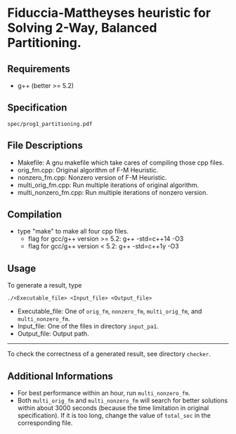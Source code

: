 # Fiduccia-Mattheyses heuristic for Solving 2-Way, Balanced Partitioning.  

## Requirements
- g++ (better >= 5.2)

## Specification
`spec/prog1_partitioning.pdf`

## File Descriptions
- Makefile: A gnu makefile which take cares of compiling those cpp files.
- orig_fm.cpp: Original algorithm of F-M Heuristic.
- nonzero_fm.cpp: Nonzero version of F-M Heuristic.
- multi_orig_fm.cpp: Run multiple iterations of original algorithm.
- multi_nonzero_fm.cpp: Run multiple iterations of nonzero version.

## Compilation
- type "make" to make all four cpp files.
  - flag for gcc/g++ version >= 5.2: g++ -std=c++14 -O3
  - flag for gcc/g++ version < 5.2: g++ -std=c++1y -O3

## Usage
To generate a result, type
```
./<Executable_file> <Input_file> <Output_file>
```
- Executable_file: One of `orig_fm`, `nonzero_fm`, `multi_orig_fm`, and `multi_nonzero_fm`.
- Input_file: One of the files in directory `input_pa1`.
- Output_file: Output path.

---

To check the correctness of a generated result, see directory `checker`.

## Additional Informations
- For best performance within an hour, run `multi_nonzero_fm`.
- Both `multi_orig_fm` and `multi_nonzero_fm` will search for better solutions
  within about 3000 seconds (because the time limitation in original specification). If it is too long, change the value of `total_sec` in the corresponding file.
